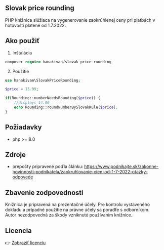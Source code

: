 ## Slovak price rounding
PHP knižnica slúžiaca na vygenerovanie zaokrúhlenej ceny pri platbách v hotovosti platené od 1.7.2022. 


## Ako použiť
1. Inštalácia
```php
composer require hanakivan/slovak-price-rounding
```
2. Použitie
```php
use hanakivan\SlovakPriceRounding;

$price = 13.99;

if(Rounding::numberNeedsRounding($price)) {
    //displays 14.00
    echo Rounding::roundNumberBySlovakRule($price);
}

```


## Požiadavky
- php >= 8.0


## Zdroje
- prepočty pripravené poďla článku: https://www.podnikajte.sk/zakonne-povinnosti-podnikatela/zaokruhlovanie-cien-od-1-7-2022-otazky-odpovede


## Zbavenie zodpovednosti
Knižnica je pripravená na prezentačné účely. Pre kontrolu vystaveného dokladu a prípadné použitie na právne účely sa poradťe s odborníkom. Autor nezodpovedná za škody vzniknuté používaním knižnice.

## Licencia
👉 [Zobraziť licenciu](LICENSE.md)